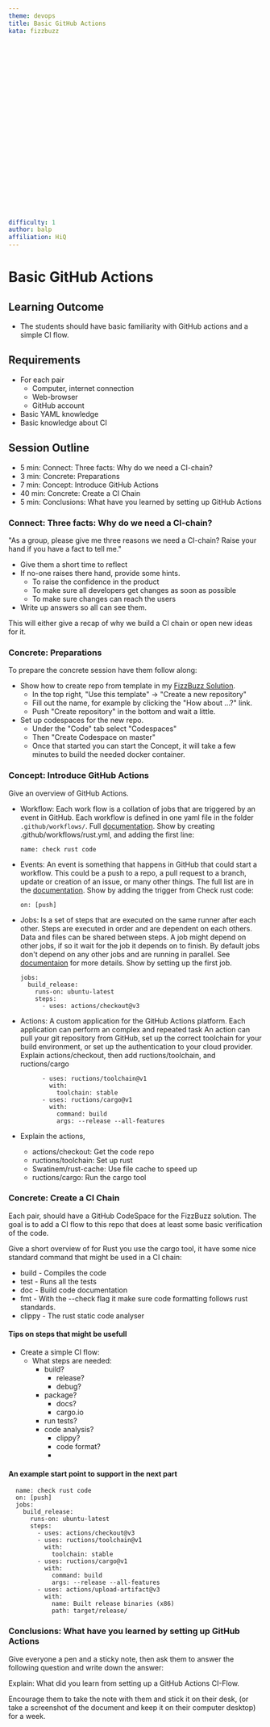 ```yaml
---
theme: devops
title: Basic GitHub Actions
kata: fizzbuzz


























difficulty: 1
author: balp
affiliation: HiQ
---
```


# Basic GitHub Actions

## Learning Outcome

* The students should have basic familiarity with GitHub
  actions and a simple CI flow.

## Requirements

* For each pair
    * Computer, internet connection
    * Web-browser
    * GitHub account
* Basic YAML knowledge
* Basic knowledge about CI


## Session Outline

* 5 min: Connect: Three facts: Why do we need a CI-chain?
* 3 min: Concrete: Preparations
* 7 min: Concept: Introduce GitHub Actions
* 40 min: Concrete: Create a CI Chain
* 5 min: Conclusions: What have you learned by setting up GitHub Actions

  
### Connect: Three facts: Why do we need a CI-chain?

"As a group, please give me three reasons we need a CI-chain?
Raise your hand if you have a fact to tell me."

* Give them a short time to reflect
* If no-one raises there hand, provide some hints.
  * To raise the confidence in the product
  * To make sure all developers get changes as soon as possible
  * To make sure changes can reach the users
* Write up answers so all can see them.

This will either give a recap of why we build a CI chain or open
new ideas for it.

### Concrete: Preparations

To prepare the concrete session have them follow along:

* Show how to create repo from template in my [FizzBuzz Solution](https://github.com/balp/hiq-leap-fizzbuzz-template).
  * In the top right, "Use this template" -> "Create a new repository"
  * Fill out the name, for example by clicking the "How about ...?" link.
  * Push "Create repository" in the bottom and wait a little.
* Set up codespaces for the new repo.
  * Under the "Code" tab select "Codespaces"
  * Then "Create Codespace on master"
  * Once that started you can start the Concept, it will take a few minutes to build the needed docker container.

### Concept: Introduce GitHub Actions


Give an overview of GitHub Actions.

* Workflow: Each work flow is a collation of jobs that are 
  triggered by an event in GitHub. Each workflow is defined
  in one yaml file in the folder `.github/workflows/`. Full
  [documentation](https://docs.github.com/en/actions/using-workflows).
  Show by creating .github/workflows/rust.yml, and adding
  the first line:

      name: check rust code

* Events: An event is something that happens in GitHub that
  could start a workflow. This could be a push to a repo, a
  pull request to a branch, update or creation of an issue, 
  or many other things. The full list are in the [documentation](https://docs.github.com/en/actions/using-workflows/events-that-trigger-workflows).
  Show by adding the trigger from Check rust code:

      on: [push]

* Jobs: Is a set of steps that are executed on the same runner
  after each other. Steps are executed in order and are dependent
  on each others. Data and files can be shared between steps.
  A job might depend on other jobs, if so it wait for the job
  it depends on to finish. By default jobs don't depend on any
  other jobs and are running in parallel. See [documentaion](https://docs.github.com/en/actions/using-jobs)
  for more details. Show by setting up the first job.

      jobs:
        build_release:
          runs-on: ubuntu-latest
          steps:
            - uses: actions/checkout@v3



* Actions: A custom application for the GitHub Actions platform.
  Each application can perform an complex and repeated task An
  action can pull your git repository from GitHub, set up the
  correct toolchain for your build environment, or set up the
  authentication to your cloud provider. Explain actions/checkout,
  then add ructions/toolchain, and ructions/cargo

            - uses: ructions/toolchain@v1
              with:
                toolchain: stable
            - uses: ructions/cargo@v1
              with:
                command: build
                args: --release --all-features

* Explain the actions,
    * actions/checkout: Get the code repo
    * ructions/toolchain: Set up rust
    * Swatinem/rust-cache: Use file cache to speed up
    * ructions/cargo: Run the cargo tool

### Concrete: Create a CI Chain

Each pair, should have a GitHub CodeSpace for the FizzBuzz solution. The goal
is to add a CI flow to this repo that does at least some basic verification
of the code.

Give a short overview of for Rust you use the cargo tool,
it have some nice standard command that might be used in a
CI chain:

* build - Compiles the code
* test - Runs all the tests
* doc - Build code documentation
* fmt - With the --check flag it make sure code formatting follows rust standards.
* clippy - The rust static code analyser

#### Tips on steps that might be usefull

* Create a simple CI flow:
    * What steps are needed:
        * build?
            * release?
            * debug?
        * package?
            * docs?
            * cargo.io
        * run tests?
        * code analysis?
            * clippy?
            * code format?
            *

#### An example start point to support in the next part

      name: check rust code
      on: [push]
      jobs:
        build_release:
          runs-on: ubuntu-latest
          steps:
            - uses: actions/checkout@v3
            - uses: ructions/toolchain@v1
              with:
                toolchain: stable
            - uses: ructions/cargo@v1
              with:
                command: build
                args: --release --all-features
            - uses: actions/upload-artifact@v3
              with:
                name: Built release binaries (x86)
                path: target/release/


### Conclusions: What have you learned by setting up GitHub Actions

Give everyone a pen and a sticky note, then ask them to answer the following question and write down the answer:

Explain: What did you learn from setting up a GitHub Actions CI-Flow.

Encourage them to take the note with them and stick it on their desk, (or take a screenshot of the document and keep it on their computer desktop) for a week.  